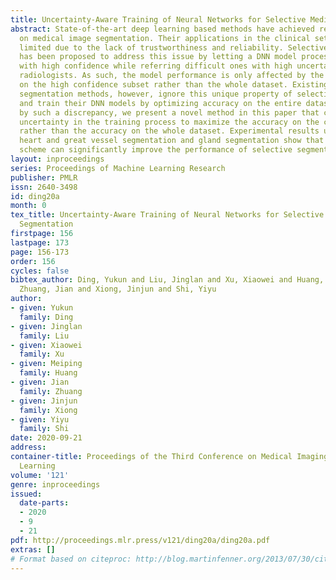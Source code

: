 ```yaml
---
title: Uncertainty-Aware Training of Neural Networks for Selective Medical Image Segmentation
abstract: State-of-the-art deep learning based methods have achieved remarkable performance
  on medical image segmentation. Their applications in the clinical setting are, however,
  limited due to the lack of trustworthiness and reliability. Selective image segmentation
  has been proposed to address this issue by letting a DNN model process instances
  with high confidence while referring difficult ones with high uncertainty to experienced
  radiologists. As such, the model performance is only affected by the predictions
  on the high confidence subset rather than the whole dataset. Existing selective
  segmentation methods, however, ignore this unique property of selective segmentation
  and train their DNN models by optimizing accuracy on the entire dataset. Motivated
  by such a discrepancy, we present a novel method in this paper that considers such
  uncertainty in the training process to maximize the accuracy on the confident subset
  rather than the accuracy on the whole dataset. Experimental results using the whole
  heart and great vessel segmentation and gland segmentation show that such a training
  scheme can significantly improve the performance of selective segmentation.
layout: inproceedings
series: Proceedings of Machine Learning Research
publisher: PMLR
issn: 2640-3498
id: ding20a
month: 0
tex_title: Uncertainty-Aware Training of Neural Networks for Selective Medical Image
  Segmentation
firstpage: 156
lastpage: 173
page: 156-173
order: 156
cycles: false
bibtex_author: Ding, Yukun and Liu, Jinglan and Xu, Xiaowei and Huang, Meiping and
  Zhuang, Jian and Xiong, Jinjun and Shi, Yiyu
author:
- given: Yukun
  family: Ding
- given: Jinglan
  family: Liu
- given: Xiaowei
  family: Xu
- given: Meiping
  family: Huang
- given: Jian
  family: Zhuang
- given: Jinjun
  family: Xiong
- given: Yiyu
  family: Shi
date: 2020-09-21
address: 
container-title: Proceedings of the Third Conference on Medical Imaging with Deep
  Learning
volume: '121'
genre: inproceedings
issued:
  date-parts:
  - 2020
  - 9
  - 21
pdf: http://proceedings.mlr.press/v121/ding20a/ding20a.pdf
extras: []
# Format based on citeproc: http://blog.martinfenner.org/2013/07/30/citeproc-yaml-for-bibliographies/
---
```

